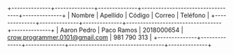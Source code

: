 +--------------+--------------+--------------+----------------------------------+--------------+
|   Nombre     |   Apellido   |   Código     |             Correo               |   Teléfono   |
+--------------+--------------+--------------+----------------------------------+--------------+
|  Aaron Pedro |  Paco Ramos  |  2018000654  |  crow.programmer.0101@gmail.com  | 981 790 313  |
+--------------+--------------+--------------+----------------------------------+--------------+
